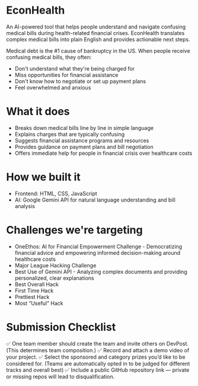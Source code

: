 # EconHealth
An AI-powered tool that helps people understand and navigate confusing medical bills during health-related financial crises. 
EconHealth translates complex medical bills into plain English and provides actionable next steps.

Medical debt is the #1 cause of bankruptcy in the US. When people receive confusing medical bills, they often:
- Don't understand what they're being charged for
- Miss opportunities for financial assistance
- Don't know how to negotiate or set up payment plans
- Feel overwhelmed and anxious


# What it does
- Breaks down medical bills line by line in simple language
- Explains charges that are typically confusing
- Suggests financial assistance programs and resources
- Provides guidance on payment plans and bill negotiation
- Offers immediate help for people in financial crisis over healthcare costs


# How we built it
- Frontend: HTML, CSS, JavaScript
- AI: Google Gemini API for natural language understanding and bill analysis


# Challenges we're targeting
- OneEthos: AI for Financial Empowerment Challenge - Democratizing financial advice and empowering informed decision-making around healthcare costs
- Major League Hacking Challenge
- Best Use of Gemini API - Analyzing complex documents and providing personalized, clear explanations
- Best Overall Hack
- First Time Hack
- Prettiest Hack
- Most “Useful” Hack 


# Submission Checklist
✅ One team member should create the team and invite others on DevPost. (This determines team composition.)
✅ Record and attach a demo video of your project.
✅ Select the sponsored and category prizes you’d like to be considered for. (Teams are automatically opted in to be judged for different tracks and overall best)
✅ Include a public GitHub repository link — private or missing repos will lead to disqualification.

